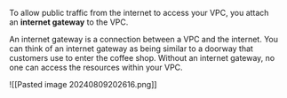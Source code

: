 To allow public traffic from the internet to access your VPC, you attach an **internet gateway** to the VPC.

An internet gateway is a connection between a VPC and the internet. You can think of an internet gateway as being similar to a doorway that customers use to enter the coffee shop. Without an internet gateway, no one can access the resources within your VPC.

![[Pasted image 20240809202616.png]]